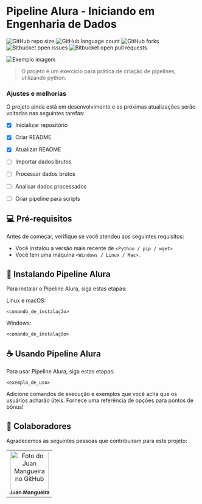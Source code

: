 # Pipeline Alura - Iniciando em Engenharia de Dados

![GitHub repo size](https://img.shields.io/github/repo-size/juanmangueira/pipeline_alura?style=for-the-badge)
![GitHub language count](https://img.shields.io/github/languages/count/juanmangueira/pipeline_alura?style=for-the-badge)
![GitHub forks](https://img.shields.io/github/forks/juanmangueira/pipeline_alura?style=for-the-badge)
![Bitbucket open issues](https://img.shields.io/bitbucket/issues/juanmangueira/pipeline_alura?style=for-the-badge)
![Bitbucket open pull requests](https://img.shields.io/bitbucket/pr-raw/juanmangueira/pipeline_alura?style=for-the-badge)

<img src="imagem.png" alt="Exemplo imagem">

> O projeto é um exercício para prática de criação de pipelines, utilizando python.

### Ajustes e melhorias

O projeto ainda está em desenvolvimento e as próximas atualizações serão voltadas nas seguintes tarefas:

- [x] Inicializar repositório
- [x] Criar README
- [x] Atualizar README
- [ ] Importar dados brutos
- [ ] Processar dados brutos
- [ ] Analisar dados processados
- [ ] Criar pipeline para scripts


## 💻 Pré-requisitos

Antes de começar, verifique se você atendeu aos seguintes requisitos:

- Você instalou a versão mais recente de `<Python / pip / wget>`
- Você tem uma máquina `<Windows / Linux / Mac>`. 

## 🚀 Instalando Pipeline Alura

Para instalar o Pipeline Alura, siga estas etapas:

Linux e macOS:

```
<comando_de_instalação>
```

Windows:

```
<comando_de_instalação>
```

## ☕ Usando Pipeline Alura

Para usar Pipeline Alura, siga estas etapas:

```
<exemplo_de_uso>
```

Adicione comandos de execução e exemplos que você acha que os usuários acharão úteis. Fornece uma referência de opções para pontos de bônus!

## 🤝 Colaboradores

Agradecemos às seguintes pessoas que contribuíram para este projeto:

<table>
  <tr>
    <td align="center">
      <a href="#" title="defina o titulo do link">
        <img src="https://avatars3.githubusercontent.com/juanmangueira" width="100px;" alt="Foto do Juan Mangueira no GitHub"/><br>
        <sub>
          <b>Juan Mangueira</b>
        </sub>
      </a>
    </td>
  </tr>
</table>
